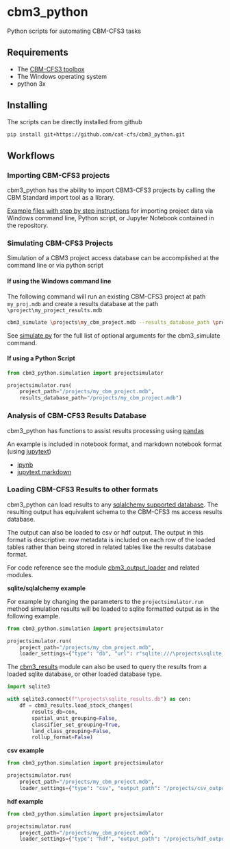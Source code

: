 # cbm3_python

Python scripts for automating CBM-CFS3 tasks

## Requirements

* The [CBM-CFS3 toolbox](https://www.nrcan.gc.ca/climate-change/impacts-adaptations/climate-change-impacts-forests/carbon-accounting/carbon-budget-model/13107)
* The Windows operating system
* python 3x


## Installing

The scripts can be directly installed from github

```bash
pip install git+https://github.com/cat-cfs/cbm3_python.git
```

## Workflows

### Importing CBM-CFS3 projects

cbm3_python has the ability to import CBM3-CFS3 projects by calling the CBM Standard import tool as a library.

[Example files with step by step instructions](./examples/sit_automation) for importing project data via Windows command line, Python script, or Jupyter Notebook contained in the repository.


### Simulating CBM-CFS3 Projects

Simulation of a CBM3 project access database can be accomplished at the command line or via python script

#### If using the Windows command line

The following command will run an existing CBM-CFS3 project at path `my_proj.mdb` and create a results database at the path `\project\my_project_results.mdb`

```bash
cbm3_simulate \projects\my_cbm_project.mdb --results_database_path \projects\my_cbm_project_results.mdb
```

See [simulate.py](cbm3_python/scripts/simulate.py) for the full list of optional arguments for the cbm3_simulate command.

#### If using a Python Script

```python
from cbm3_python.simulation import projectsimulator

projectsimulator.run(
    project_path="/projects/my_cbm_project.mdb",
    results_database_path="/projects/my_cbm_project.mdb")
```

### Analysis of CBM-CFS3 Results Database

cbm3_python has functions to assist results processing using [pandas](https://pandas.pydata.org/)

An example is included in notebook format, and markdown notebook format (using [jupytext](https://github.com/mwouts/jupytext))

* [ipynb](./examples/results/results_processing.ipynb)
* [jupytext markdown](./examples/results/results_processing.md)

### Loading CBM-CFS3 Results to other formats

cbm3_python can load results to any [sqlalchemy supported database](https://www.sqlalchemy.org/features.html). The resulting output has equivalent schema to the CBM-CFS3 ms access results database.

The output can also be loaded to csv or hdf output. The output in this format is descriptive: row metadata is included on each row of the loaded tables rather than being stored in related tables like the results database format.

For code reference see the module [cbm3_output_loader](https://github.com/cat-cfs/cbm3_python/blob/master/cbm3_python/cbm3data/cbm3_output_loader.py) and related modules.

**sqlite/sqlalchemy example**

For example by changing the parameters to the `projectsimulator.run` method simulation results will be loaded to sqlite formatted output as in the following example.

```python
from cbm3_python.simulation import projectsimulator

projectsimulator.run(
    project_path="/projects/my_cbm_project.mdb",
    loader_settings={"type": "db", "url": r"sqlite:///\projects\sqlite_results.db"})
```

The [cbm3_results](https://github.com/cat-cfs/cbm3_python/blob/master/cbm3_python/cbm3data/cbm3_results.py) module can also be used to query the results from a loaded sqlite database, or other loaded database type.

```python
import sqlite3

with sqlite3.connect(f"\projects\sqlite_results.db") as con:
    df = cbm3_results.load_stock_changes(
        results_db=con,
        spatial_unit_grouping=False,
        classifier_set_grouping=True,
        land_class_grouping=False,
        rollup_format=False)
```

**csv example**

```python
from cbm3_python.simulation import projectsimulator

projectsimulator.run(
    project_path="/projects/my_cbm_project.mdb",
    loader_settings={"type": "csv", "output_path": "/projects/csv_output_dir"})
```

**hdf example**

```python
from cbm3_python.simulation import projectsimulator

projectsimulator.run(
    project_path="/projects/my_cbm_project.mdb",
    loader_settings={"type": "hdf", "output_path": "/projects/hdf_output_file.hdf"})
```
